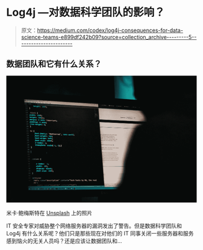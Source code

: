 # Log4j —对数据科学团队的影响？

> 原文：<https://medium.com/codex/log4j-consequences-for-data-science-teams-e899df242b09?source=collection_archive---------5----------------------->

## 数据团队和它有什么关系？

![](img/d49a40c16c959cb0809b6f5c60a6234d.png)

米卡·鲍梅斯特在 [Unsplash](https://unsplash.com/photos/J5yoGZLdpSI) 上的照片

IT 安全专家对威胁整个网络服务器的漏洞发出了警告。但是数据科学团队和 Log4j 有什么关系呢？他们只是那些现在对他们的 IT 同事关闭一些服务器和服务感到恼火的无关人员吗？还是应该让数据团队和…